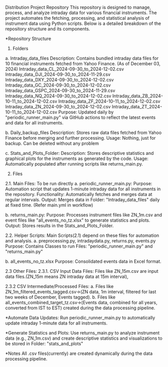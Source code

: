 Distribution Project Repository
This repository is designed to manage, process, and analyze intraday data for various financial instruments.
The project automates the fetching, processing, and statistical analysis of instrument data using Python scripts. 
Below is a detailed breakdown of the repository structure and its components.

*Repository Structure
1. Folders
   
  a. Intraday_data_files
  Description: Contains bundled intraday data files for 10 financial instruments fetched from Yahoo Finance.
    (As of December 03, 2024)
    Intraday_data_CL_2024-09-30_to_2024-12-02.csv 
    Intraday_data_DJI_2024-09-30_to_2024-11-29.csv 
    Intraday_data_DXY_2024-09-30_to_2024-12-02.csv 
    Intraday_data_GC_2024-09-30_to_2024-12-02.csv 
    Intraday_data_GSPC_2024-09-30_to_2024-11-29.csv 
    Intraday_data_NQ_2024-09-30_to_2024-12-02.csv 
    Intraday_data_ZB_2024-10-11_to_2024-12-02.csv 
    Intraday_data_ZF_2024-10-11_to_2024-12-02.csv 
    Intraday_data_ZN_2024-09-30_to_2024-12-02.csv
    Intraday_data_ZT_2024-10-11_to_2024-12-02.csv
  Purpose: Updated daily by "periodic_runner_main.py" via GitHub actions to reflect the latest events and data for all instruments.

  b. Daily_backup_files
  Description: Stores raw data files fetched from Yahoo Finance before merging and further processing.
  Usage: Nothing, just for backup. Can be deleted without any problem
  
  c. Stats_and_Plots_Folder:
  Description: Stores descriptive statistics and graphical plots for the instruments as generated by the code.
  Usage: Automatically populated after running scripts like returns_main.py.
  
2. Files
   
 2.1. Main Files: To be run directly
  a. periodic_runner_main.py:
  Purpose: Automation script that updates 1-minute intraday data for all instruments in the repository.
  Functionality: Automatically fetches and merges data at regular intervals.
  Output: Merges data in Folder: "Intraday_data_files" daily at fixed time. (Refer main.yml in workflow)

  b. returns_main.py:
  Purpose: Processes instrument files like ZN_1m.csv and event files like "all_events_no_tz.xlsx" to generate statistics and plots.
  Output: Stores results in the Stats_and_Plots_Folder.


 2.2. Helper Scripts: Main Scripts(2.1) depend on these files for automation and analysis.
  a. preprocessing.py,  intradaydata.py, returns.py, events.py
  Purpose: Contains Classes to run Files: "periodic_runner_main.py" and "returns_main.py"
  
  b. all_events_no_tz.xlsx
  Purpose: Consolidated events data in Excel format.
 

 2.3  Other Files:
  2.3.1. CSV Input Data Files:
     Files like ZN_15m.csv are input data files.(ZN_15m means ZN intraday data at 15m interval),
    
  2.3.2 CSV Intermediate/Processed Files:
     a. Files like ZN_1m_filtered_events_tagged.csv->(ZN data, 1m interval, filtered for last two weeks of December, Events tagged).
     b. Files like all_events_combined_target_tz.csv->(Events data, combined for all years, converted from IST to EST)
     created during the data processing pipeline.

*Automate Data Updates:
Run periodic_runner_main.py to automatically update intraday 1-minute data for all instruments.

*Generate Statistics and Plots:
Use returns_main.py to analyze instrument data (e.g., ZN_1m.csv) and create descriptive statistics and visualizations to be stored in Folder: "stats_and_plots"

*Notes
All .csv files(currently) are created dynamically during the data processing pipeline.
